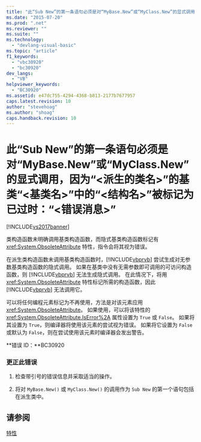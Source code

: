 ```yaml
---
title: "此“Sub New”的第一条语句必须是对“MyBase.New”或“MyClass.New”的显式调用，因为“&lt;派生的类名&gt;”的基类“&lt;基类名&gt;”中的“&lt;结构名&gt;”被标记为已过时：“&lt;错误消息&gt;” | Microsoft Docs"
ms.date: "2015-07-20"
ms.prod: ".net"
ms.reviewer: ""
ms.suite: ""
ms.technology: 
  - "devlang-visual-basic"
ms.topic: "article"
f1_keywords: 
  - "vbc30920"
  - "bc30920"
dev_langs: 
  - "VB"
helpviewer_keywords: 
  - "BC30920"
ms.assetid: e47dc755-4294-4368-b813-2177b7677957
caps.latest.revision: 10
author: "stevehoag"
ms.author: "shoag"
caps.handback.revision: 10
---
```

# 此“Sub New”的第一条语句必须是对“MyBase.New”或“MyClass.New”的显式调用，因为“&lt;派生的类名&gt;”的基类“&lt;基类名&gt;”中的“&lt;结构名&gt;”被标记为已过时：“&lt;错误消息&gt;”
[!INCLUDE[vs2017banner](../../../visual-basic/includes/vs2017banner.md)]

类构造函数未明确调用基类构造函数，而隐式基类构造函数标记有 <xref:System.ObsoleteAttribute> 特性，指令会将其视为错误。  
  
 在派生类构造函数未调用基类构造函数时，[!INCLUDE[vbprvb](../../../csharp/programming-guide/concepts/linq/includes/vbprvb-md.md)] 尝试生成对无参数基类构造函数的隐式调用。  如果在基类中没有无需参数即可调用的可访问构造函数，则 [!INCLUDE[vbprvb](../../../csharp/programming-guide/concepts/linq/includes/vbprvb-md.md)] 无法生成隐式调用。  在此情况下，将用 <xref:System.ObsoleteAttribute> 特性标记所需的构造函数，因此 [!INCLUDE[vbprvb](../../../csharp/programming-guide/concepts/linq/includes/vbprvb-md.md)] 无法调用它。  
  
 可以将任何编程元素标记为不再使用，方法是对该元素应用 <xref:System.ObsoleteAttribute>。  如果使用，可以将该特性的 <xref:System.ObsoleteAttribute.IsError%2A> 属性设置为 `True` 或 `False`。  如果将其设置为 `True`，则编译器将使用该元素的尝试视为错误。  如果将它设置为 `False` 或默认为 `False`，则在尝试使用该元素时编译器会发出警告。  
  
 **错误 ID：**BC30920  
  
### 更正此错误  
  
1.  检查带引号的错误信息并采取适当的操作。  
  
2.  将对 `MyBase.New()` 或 `MyClass.New()` 的调用作为 `Sub New` 的第一个语句包括在派生类中。  
  
## 请参阅  
 [特性](../Topic/Attributes%20\(C%23%20and%20Visual%20Basic\).md)